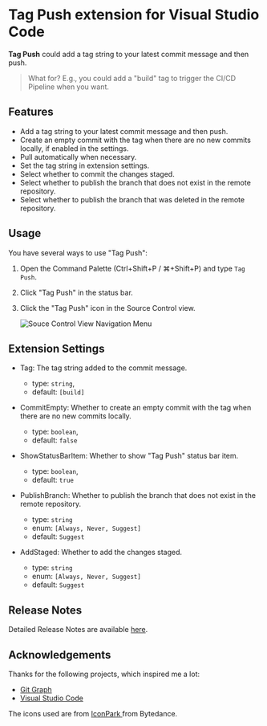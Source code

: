 # Tag Push extension for Visual Studio Code

**Tag Push** could add a tag string to your latest commit message and then push.

> What for? E.g., you could add a "build" tag to trigger the CI/CD Pipeline when you want.

## Features

- Add a tag string to your latest commit message and then push.
- Create an empty commit with the tag when there are no new commits locally, if enabled in the settings.
- Pull automatically when necessary.
- Set the tag string in extension settings.
- Select whether to commit the changes staged.
- Select whether to publish the branch that does not exist in the remote repository.
- Select whether to publish the branch that was deleted in the remote repository.

## Usage

You have several ways to use "Tag Push":

1. Open the Command Palette (Ctrl+Shift+P / ⌘+Shift+P) and type `Tag Push`.
2. Click "Tag Push" in the status bar.
3. Click the "Tag Push" icon in the Source Control view.

   ![Souce Control View Navigation Menu](https://raw.githubusercontent.com/wy-luke/tag-push/main/resources/menu-navigation.png)

## Extension Settings

- Tag: The tag string added to the commit message.

  - type: `string`,
  - default: `[build]`

- CommitEmpty: Whether to create an empty commit with the tag when there are no new commits locally.

  - type: `boolean`,
  - default: `false`

- ShowStatusBarItem: Whether to show "Tag Push" status bar item.

  - type: `boolean`,
  - default: `true`

- PublishBranch: Whether to publish the branch that does not exist in the remote repository.

  - type: `string`
  - enum: `[Always, Never, Suggest]`
  - default: `Suggest`

- AddStaged: Whether to add the changes staged.
  - type: `string`
  - enum: `[Always, Never, Suggest]`
  - default: `Suggest`

## Release Notes

Detailed Release Notes are available [here](CHANGELOG.md).

## Acknowledgements

Thanks for the following projects, which inspired me a lot:

- [Git Graph](https://github.com/mhutchie/vscode-git-graph)
- [Visual Studio Code](https://github.com/microsoft/vscode)

The icons used are from [IconPark
](https://github.com/bytedance/iconpark) from
Bytedance.
